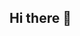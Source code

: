 ## Hi there 👋

<!--
**carollmedeiros17/carollmedeiros17** 


🌱 I’m currently learning ...
 👯 I’m looking to collaborate on

